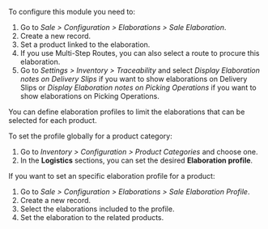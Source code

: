 To configure this module you need to:

1.  Go to *Sale \> Configuration \> Elaborations \> Sale Elaboration*.
2.  Create a new record.
3.  Set a product linked to the elaboration.
4.  If you use Multi-Step Routes, you can also select a route to procure
    this elaboration.
5.  Go to *Settings \> Inventory \> Traceability* and select *Display
    Elaboration notes on Delivery Slips* if you want to show
    elaborations on Delivery Slips or *Display Elaboration notes on
    Picking Operations* if you want to show elaborations on Picking
    Operations.

You can define elaboration profiles to limit the elaborations that can be
selected for each product.

To set the profile globally for a product category:

1. Go to *Inventory > Configuration > Product Categories* and choose one.
2. In the **Logistics** sections, you can set the desired **Elaboration profile**.

If you want to set an specific elaboration profile for a product:

1.  Go to *Sale \> Configuration \> Elaborations \> Sale Elaboration Profile*.
2.  Create a new record.
3.  Select the elaborations included to the profile.
4.  Set the elaboration to the related products.
